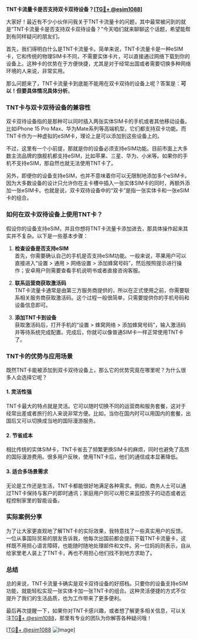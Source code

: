 **TNT卡流量卡是否支持双卡双待设备？[[TG💪+ @esim1088](https://t.me/s/esim1088)]**

大家好！最近有不少小伙伴问我关于TNT卡流量卡的问题，其中最常被问到的就是“TNT卡流量卡是否支持双卡双待设备？”今天咱们就来聊聊这个话题，希望能帮到有同样疑问的朋友们。

首先，我们得明白什么是TNT卡流量卡。简单来说，TNT卡流量卡是一种eSIM卡，它和传统的物理SIM卡不同，不需要实体卡片，可以直接通过网络下载到你的设备上。这种卡的优势在于方便快捷，尤其是对于经常出国或者需要切换多种网络环境的人来说，非常实用。

那么问题来了，TNT卡流量卡到底能不能用在双卡双待的设备上呢？答案是：**可以！但要具体情况具体分析**。

### TNT卡与双卡双待设备的兼容性

双卡双待设备指的是那种可以同时插入两张实体SIM卡的手机或者其他移动设备。比如iPhone 15 Pro Max、华为Mate系列等高端机型，它们都支持双卡功能。而TNT卡作为一种虚拟的eSIM卡，理论上是可以添加到这些设备上的。

不过，这里有一个小前提，那就是你的设备必须支持eSIM功能。目前市面上大多数主流品牌的旗舰机都支持eSIM，比如苹果、三星、华为、小米等。如果你的手机不支持eSIM，那自然也就无法使用TNT卡了。

另外，即便你的设备支持eSIM，也并不意味着你可以无限制地添加多个eSIM卡。因为大多数设备的设计只允许你在主卡槽中插入一张实体SIM卡的同时，再额外添加一张eSIM卡。也就是说，双卡双待设备中的“双卡”是指一张实体卡和一张eSIM卡的组合。

### 如何在双卡双待设备上使用TNT卡？

假设你的设备支持eSIM，并且你想将TNT卡流量卡添加进去，那具体操作起来其实并不复杂。以下是一些基本步骤：

1. **检查设备是否支持eSIM**  
   首先，你需要确认自己的手机是否支持eSIM功能。一般来说，苹果用户可以直接进入“设置 > 通用 > 网络设置 > 添加蜂窝号码”，然后按照提示进行操作；安卓用户则需要查看手机说明书或者直接咨询客服。

2. **联系运营商获取激活码**  
   TNT卡流量卡通常是由第三方服务商提供的，所以在正式使用之前，你需要联系相关服务商获取激活码。这个过程一般很简单，只需要提供你的手机号码和设备信息即可。

3. **添加TNT卡到设备**  
   获取激活码后，打开手机的“设置 > 蜂窝网络 > 添加蜂窝号码”，输入激活码并等待系统完成配置。完成后，你就可以像普通SIM卡一样正常使用TNT卡了。

### TNT卡的优势与应用场景

既然TNT卡能被添加到双卡双待设备上，那么它的优势究竟在哪里呢？为什么很多人会选择它呢？

#### 1. **灵活性强**
TNT卡最大的特点就是灵活。它可以随时切换不同的运营商和服务套餐，这对于经常出差或者旅行的人来说非常方便。比如，当你在国内时可以用国内的套餐，出国后又可以切换成当地的国际漫游服务。

#### 2. **节省成本**
相比传统的实体SIM卡，TNT卡省去了频繁更换SIM卡的麻烦，同时也避免了高昂的国际漫游费用。很多用户反映，使用TNT卡后，他们的通信成本显著降低。

#### 3. **适合多场景需求**
无论是工作还是生活，TNT卡都能很好地满足各种需求。例如，商务人士可以通过TNT卡保持与客户的即时通讯；家庭用户则可以用它来监控孩子的动态或者远程控制家里的智能设备。

### 实际案例分享

为了让大家更直观地了解TNT卡的实际效果，我特意找了一些真实用户的反馈。一位从事国际贸易的朋友告诉我，他每次出国前都会提前下载TNT卡流量卡，这样既不用担心语言障碍，也能随时随地处理邮件和文件。另一位妈妈则表示，自从给家里老人装上了TNT卡，再也不用担心他们找不到地方求助了。

### 总结

总的来说，TNT卡流量卡确实是双卡双待设备的好搭档。只要你的设备支持eSIM功能，就能轻松实现一张实体卡加一张TNT卡的组合。这种灵活便捷的方式不仅提升了我们的生活品质，也为工作带来了更多便利。

最后再次提醒一下，如果你对TNT卡感兴趣，或者想了解更多相关信息，可以关注[TG💪+ @esim1088](https://t.me/s/esim1088)，那里有专业的团队为你解答各种疑问哦！

[[TG💪+ @esim1088](https://t.me/s/esim1088) ![Image](https://i.postimg.cc/4NQfJmqS/Snipaste-2025-05-13-00-14-12.png)]
